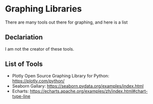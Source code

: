 # Graphing Libraries 
There are many tools out there for graphing, and here is a list 

## Declariation 
I am not the creator of these tools. 

## List of Tools
- Plotly Open Source Graphing Library for Python: https://plotly.com/python/                  
- Seaborn Gallary: https://seaborn.pydata.org/examples/index.html                 
- Echarts: https://echarts.apache.org/examples/zh/index.html#chart-type-line                  